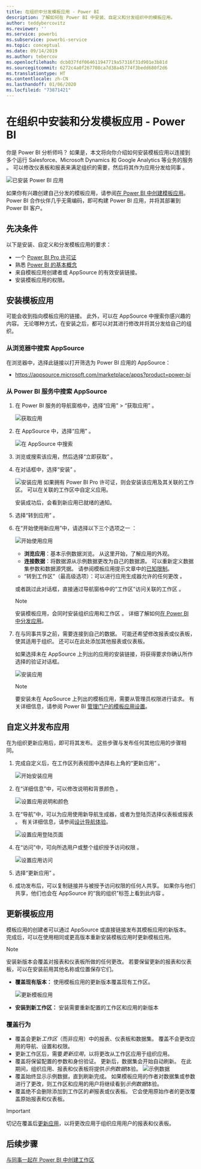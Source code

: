 ```yaml
---
title: 在组织中分发模板应用 - Power BI
description: 了解如何在 Power BI 中安装、自定义和分发组织中的模板应用。
author: teddybercovitz
ms.reviewer: ''
ms.service: powerbi
ms.subservice: powerbi-service
ms.topic: conceptual
ms.date: 09/14/2019
ms.author: tebercov
ms.openlocfilehash: dcb037fdf064611947719a57316f31d901e3b81d
ms.sourcegitcommit: 6272c4a0f267708ca7d38a45774f3bedd680f2d6
ms.translationtype: HT
ms.contentlocale: zh-CN
ms.lasthandoff: 01/06/2020
ms.locfileid: "73871421"
---
```

# <a name="install-and-distribute-template-apps-in-your-organization---power-bi"></a>在组织中安装和分发模板应用 - Power BI

你是 Power BI 分析师吗？ 如果是，本文将向你介绍如何安装模板应用以连接到多个运行 Salesforce、Microsoft Dynamics 和 Google Analytics 等业务的服务  。 可以修改仪表板和报表来满足组织的需要，然后将其作为应用分发给同事  。 

![已安装 Power BI 应用](media/service-template-apps-install-distribute/power-bi-get-apps.png)

如果你有兴趣创建自己分发的模板应用，请参阅[在 Power BI 中创建模板应用](service-template-apps-create.md)。 Power BI 合作伙伴几乎无需编码，即可构建 Power BI 应用，并将其部署到 Power BI 客户。 

## <a name="prerequisites"></a>先决条件  

以下是安装、自定义和分发模板应用的要求： 

- 一个 [Power BI Pro 许可证](service-self-service-signup-for-power-bi.md)
- 熟悉 [Power BI 的基本概念](service-basic-concepts.md)
- 来自模板应用创建者或 AppSource 的有效安装链接。 
- 安装模板应用的权限。 

## <a name="install-a-template-app"></a>安装模板应用

可能会收到指向模板应用的链接。 此外，可以在 AppSource 中搜索你感兴趣的内容。 无论哪种方式，在安装之后，都可以对其进行修改并将其分发给自己的组织。

### <a name="search-appsource-from-a-browser"></a>从浏览器中搜索 AppSource

在浏览器中，选择此链接以打开筛选为 Power BI 应用的 AppSource：

- https://appsource.microsoft.com/marketplace/apps?product=power-bi

### <a name="search-appsource-from-the-power-bi-service"></a>从 Power BI 服务中搜索 AppSource

1. 在 Power BI 服务的导航窗格中，选择“应用” > “获取应用”   。

    ![获取应用](media/service-template-apps-install-distribute/power-bi-get-apps-arrow.png)

2. 在 AppSource 中，选择“应用”  。

    ![在 AppSource 中搜索](media/service-template-apps-install-distribute/power-bi-appsource.png)

3. 浏览或搜索该应用，然后选择“立即获取”  。

4. 在对话框中，选择“安装”  。

    ![安装应用](media/service-template-apps-install-distribute/power-install-dialog.png) 如果拥有 Power BI Pro 许可证，则会安装该应用及其关联的工作区。 可以在关联的工作区中自定义应用。

    安装成功后，会看到新应用已就绪的通知。
4. 选择“转到应用”  。
5. 在“开始使用新应用”中，请选择以下三个选项之一  ：

    ![开始使用应用](media/service-template-apps-create/power-bi-template-app-get-started.png)

    - **浏览应用**：基本示例数据浏览。 从这里开始，了解应用的外观。 
    - **连接数据**：将数据源从示例数据更改为自己的数据源。 可以重新定义数据集参数和数据源凭据。 请参阅模板应用提示文章中的[已知限制](service-template-apps-tips.md#known-limitations)。 
    - “转到工作区”（最高级选项）：可以进行应用生成器允许的任何更改  。

    或者跳过此对话框，直接通过导航窗格中的“工作区”访问关联的工作区  。
    >[!NOTE]
    >安装模板应用，会同时安装组织应用和工作区   。 详细了解如何[在 Power BI 中分发应用](service-create-distribute-apps.md)。
 
6. 在与同事共享之前，需要连接到自己的数据。 可能还希望修改报表或仪表板，使其适用于组织。 还可以在此处添加其他报表或仪表板。

   如果选择未在 AppSource 上列出的应用的安装链接，将获得要求你确认所作选择的验证对话框。

   ![安装应用](media/service-template-apps-install-distribute/power-install-unvalidated-dialog.png)

   >[!NOTE]
   >要安装未在 AppSource 上列出的模板应用，需要从管理员权限进行请求。 有关详细信息，请参阅 Power BI [管理门户的模板应用设置](service-admin-portal.md#template-apps-settings)。

## <a name="customize-and-publish-the-app"></a>自定义并发布应用

在为组织更新应用后，即可将其发布。 这些步骤与发布任何其他应用的步骤相同。

1. 完成自定义后，在工作区列表视图中选择右上角的“更新应用”  。  

    ![开始安装应用](media/service-template-apps-install-distribute/power-bi-start-install-app.png)

2. 在“详细信息”中，可以修改说明和背景颜色  。

   ![设置应用说明和颜色](media/service-template-apps-install-distribute/power-bi-install-app-details.png)

3. 在“导航”中，可以为应用使用新导航生成器，或者为登陆页选择仪表板或报表  。 有关详细信息，请参阅[设计导航体验](service-create-distribute-apps.md#design-the-navigation-experience)。

   ![设置应用登陆页面](media/service-template-apps-install-distribute/power-bi-install-app-content.png)

4. 在“访问”中，可向所选用户或整个组织授予访问权限  。  

   ![设置应用访问](media/service-template-apps-install-distribute/power-bi-install-access.png)

5. 选择“更新应用”  。 

6. 成功发布后，可以复制链接并与被授予访问权限的任何人共享。 如果你与他们共享，他们也会在 AppSource 的“我的组织”标签上看到此内容  。

## <a name="update-a-template-app"></a>更新模板应用

模板应用的创建者可以通过 AppSource 或直接链接发布其模板应用的新版本。 完成后，可以在使用相同或更高版本重新安装模板应用时更新模板应用。

  >[!NOTE]
  >安装新版本会覆盖对报表和仪表板所做的任何更改。 若要保留更新的报表和仪表板，可以在安装前用其他名称或位置保存它们。

- **覆盖现有版本：** 使用模板应用的更新版本覆盖现有工作区。

   ![更新模板应用](media/service-template-apps-install-distribute/power-bi-update-app-overwrite.png)

- **安装到新工作区：** 安装需要重新配置的工作区和应用的新版本

### <a name="overwrite-behavior"></a>覆盖行为

* 覆盖会更新*工作区*（而非应用）中的报表、仪表板和数据集。 覆盖不会更改应用的导航、设置和权限。
* 更新工作区后，需要*更新应用*，以将更改从工作区应用于组织应用。
* 覆盖将保留配置的参数和身份验证。 更新后，数据集会开始自动刷新。 在此期间，组织应用、报表和仪表板将提供*示例数据*体验。
  ![示例数据](media/service-template-apps-install-distribute/power-bi-sample-data.png)
* 覆盖始终显示示例数据，直到刷新完成。 如果模板应用的作者对数据集或参数进行了更改，则工作区和应用的用户将继续看到*示例数据*体验。
* 覆盖绝不会删除添加到工作区的*新*报表或仪表板。 它会使用原始作者的更改覆盖原始报表和仪表板。

>[!IMPORTANT]
>切记在覆盖后[更新应用](#customize-and-publish-the-app)，以将更改应用于组织应用用户的报表和仪表板。

## <a name="next-steps"></a>后续步骤

[与同事一起在 Power BI 中创建工作区](service-create-workspaces.md)
